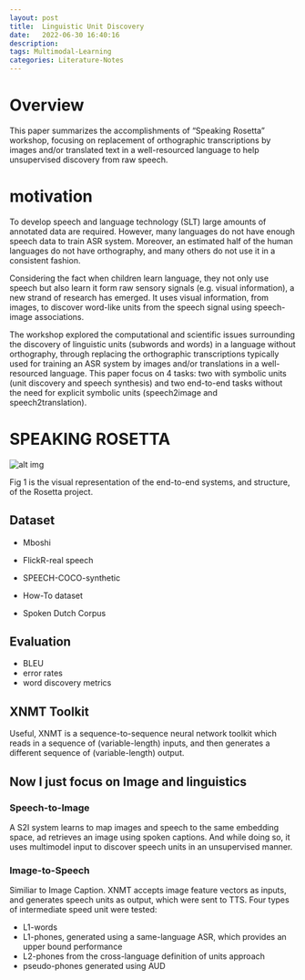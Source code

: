 ```yaml
---
layout: post
title:  Linguistic Unit Discovery
date:   2022-06-30 16:40:16
description: 
tags: Multimodal-Learning
categories: Literature-Notes
---
```


# Overview

This paper summarizes the accomplishments of “Speaking Rosetta” workshop, focusing on replacement of orthographic transcriptions by images and/or translated text in a well-resourced language to help unsupervised discovery from raw speech.



# motivation

To develop speech and language technology (SLT) large amounts of annotated data are required. However, many languages do not have enough speech data to train ASR system. Moreover, an estimated half of the human languages do not have orthography, and many others do not use it in a consistent fashion. 



Considering the fact when children learn language, they not only use speech but also learn it form raw sensory signals (e.g. visual information), a new strand of research has emerged. It uses visual information, from images, to discover word-like units from the speech signal using speech-image associations.



The workshop explored the computational and scientific issues surrounding the discovery of linguistic units (subwords and words) in a language without orthography, through replacing the orthographic transcriptions typically used for training an ASR system by images and/or translations in a well-resourced language. This paper focus on 4 tasks: two with symbolic units (unit discovery and speech synthesis) and two end-to-end tasks without the need for explicit symbolic units (speech2image and speech2translation).



# SPEAKING ROSETTA

![alt img](https://ym-xu.github.io/assets/ref/Speaking%20Rosetta%20project.jpg)

Fig 1 is the visual representation of the end-to-end systems, and structure, of the Rosetta project. 

## Dataset

- Mboshi

- FlickR-real speech
- SPEECH-COCO-synthetic
- How-To dataset
- Spoken Dutch Corpus

## Evaluation

- BLEU
- error rates
- word discovery metrics

## XNMT Toolkit

Useful, XNMT is a sequence-to-sequence neural network toolkit which reads in a sequence of (variable-length) inputs, and then generates a different sequence of (variable-length) output. 

## Now I just focus on Image and linguistics

### Speech-to-Image

A S2I system learns to map images and speech to the same embedding space, ad retrieves an image using spoken captions. And while doing so, it uses multimodel input to discover speech units in an unsupervised manner.

### Image-to-Speech

Similiar to Image Caption. XNMT accepts image feature vectors as inputs, and generates speech units as output, which were sent to TTS. Four types of intermediate speed unit were tested:

- L1-words
- L1-phones, generated using a same-language ASR, which provides an upper bound performance
- L2-phones from the cross-language definition of units approach 
- pseudo-phones generated using AUD

